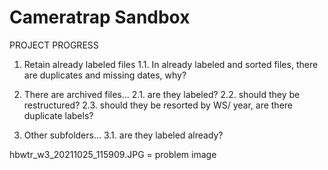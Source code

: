 # Cameratrap Sandbox

PROJECT PROGRESS 
1. Retain already labeled files 
   1.1. In already labeled and sorted files, there are duplicates and missing dates, why?

2. There are archived files...
	2.1. are they labeled? 
   2.2. should they be restructured?
   2.3. should they be resorted by WS/ year, are there duplicate labels? 

3. Other subfolders...
   3.1. are they labeled already? 

hbwtr_w3_20211025_115909.JPG = problem image 